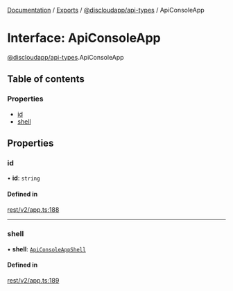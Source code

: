 [Documentation](../README.md) / [Exports](../modules.md) / [@discloudapp/api-types](../modules/discloudapp_api_types.md) / ApiConsoleApp

# Interface: ApiConsoleApp

[@discloudapp/api-types](../modules/discloudapp_api_types.md).ApiConsoleApp

## Table of contents

### Properties

- [id](discloudapp_api_types.ApiConsoleApp.md#id)
- [shell](discloudapp_api_types.ApiConsoleApp.md#shell)

## Properties

### id

• **id**: `string`

#### Defined in

[rest/v2/app.ts:188](https://github.com/discloud/discloud.app/blob/967320a/packages/api-types/rest/v2/app.ts#L188)

___

### shell

• **shell**: [`ApiConsoleAppShell`](discloudapp_api_types.ApiConsoleAppShell.md)

#### Defined in

[rest/v2/app.ts:189](https://github.com/discloud/discloud.app/blob/967320a/packages/api-types/rest/v2/app.ts#L189)
